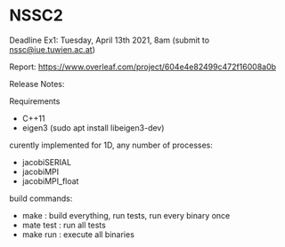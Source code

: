 # NSSC2

Deadline Ex1: Tuesday, April 13th 2021, 8am (submit to nssc@iue.tuwien.ac.at)

Report: https://www.overleaf.com/project/604e4e82499c472f16008a0b

Release Notes:

Requirements
- C++11
- eigen3 (sudo apt install libeigen3-dev)

curently implemented for 1D, any number of processes:
- jacobiSERIAL
- jacobiMPI
- jacobiMPI_float



build commands:
- make : build everything, run tests, run every binary once
- mate test : run all tests
- make run : execute all binaries




